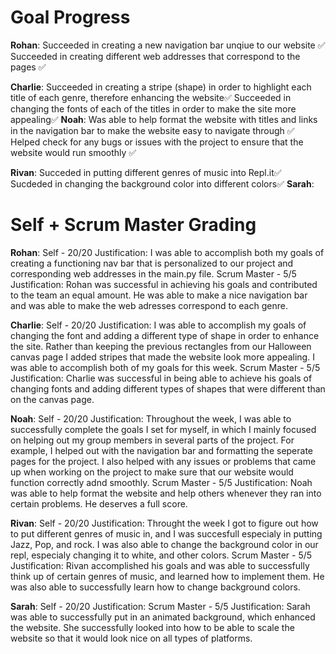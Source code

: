 
# Goal Progress 
**Rohan**:
Succeeded in creating a new navigation bar unqiue to our website ✅
Succeeded in creating different web addresses that correspond to the pages ✅

**Charlie**:
Succeeded in creating a stripe (shape) in order to highlight each title of each genre, therefore enhancing the website✅
Succeeded in changing the fonts of each of the titles in order to make the site more appealing✅
**Noah**: 
Was able to help format the website with titles and links in the navigation bar to make the website easy to navigate through ✅
Helped check for any bugs or issues with the project to ensure that the website would run smoothly ✅

**Rivan**:
Succeded in putting different genres of music into Repl.it✅
Sucdeded in changing the background color into different colors✅
**Sarah**:

# Self + Scrum Master Grading
**Rohan**: 
Self - 20/20
Justification: I was able to accomplish both my goals of creating a functioning nav bar that is personalized to our project and corresponding web addresses in the main.py file. 
Scrum Master - 5/5
Justification: Rohan was successful in achieving his goals and contributed to the team an equal amount. He was able to make a nice navigation bar and was able to make the web adresses correspond to each genre.

**Charlie**: 
Self - 20/20
Justification: I was able to accomplish my goals of changing the font and adding a different type of shape in order to enhance the site. Rather than keeping the previous rectangles from our Halloween canvas page I added stripes that made the website look more appealing. I was able to accomplish both of my goals for this week.
Scrum Master - 5/5
Justification: Charlie was successful in being able to achieve his goals of changing fonts and adding different types of shapes that were different than on the canvas page.

**Noah**: 
Self - 20/20 
Justification: Throughout the week, I was able to successfully complete the goals I set for myself, in which I mainly focused on helping out my group members in several parts of the project. For example, I helped out with the navigation bar and formatting the seperate pages for the project. I also helped with any issues or problems that came up when working on the project to make sure that our website would function correctly adnd smoothly. 
Scrum Master - 5/5
Justification: Noah was able to help format the website and help others whenever they ran into certain problems. He deserves a full score.

**Rivan**: 
Self - 20/20
Justification: Throught the week I got to figure out how to put different genres of music in, and I was succesfull especialy in putting Jazz, Pop, and rock. I was also able to change the background color in our repl, especialy changing it to white, and other colors. 
Scrum Master - 5/5
Justification: Rivan accomplished his goals and was able to successfully think up of certain genres of music, and learned how to implement them. He was also able to successfully learn how to change background colors.

**Sarah**: 
Self - 20/20
Justification:
Scrum Master - 5/5
Justification: Sarah was able to successfully put in an animated background, which enhanced the website. She successfully looked into how to be able to scale the website so that it would look nice on all types of platforms.
